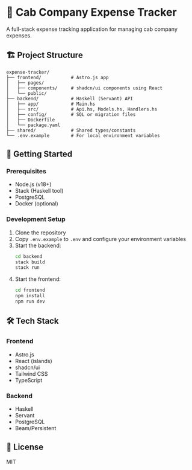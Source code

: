 # 🚗 Cab Company Expense Tracker

A full-stack expense tracking application for managing cab company expenses.

## 🏗️ Project Structure

```
expense-tracker/
├── frontend/           # Astro.js app
│   ├── pages/
│   ├── components/     # shadcn/ui components using React
│   └── public/
├── backend/            # Haskell (Servant) API
│   ├── app/            # Main.hs
│   ├── src/            # Api.hs, Models.hs, Handlers.hs
│   ├── config/         # SQL or migration files
│   ├── Dockerfile
│   └── package.yaml
├── shared/             # Shared types/constants
└── .env.example        # For local environment variables
```

## 🚀 Getting Started

### Prerequisites

- Node.js (v18+)
- Stack (Haskell tool)
- PostgreSQL
- Docker (optional)

### Development Setup

1. Clone the repository
2. Copy `.env.example` to `.env` and configure your environment variables
3. Start the backend:
   ```bash
   cd backend
   stack build
   stack run
   ```
4. Start the frontend:
   ```bash
   cd frontend
   npm install
   npm run dev
   ```

## 🛠️ Tech Stack

### Frontend

- Astro.js
- React (islands)
- shadcn/ui
- Tailwind CSS
- TypeScript

### Backend

- Haskell
- Servant
- PostgreSQL
- Beam/Persistent

## 📝 License

MIT
